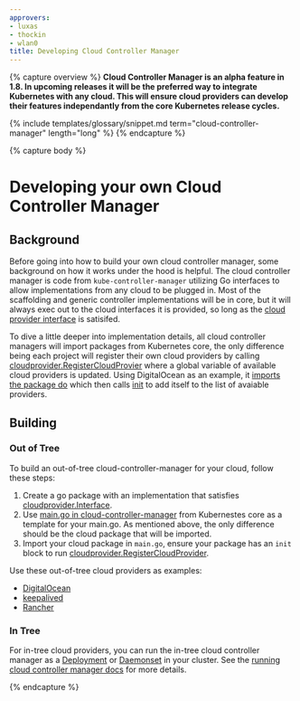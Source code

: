 ```yaml
---
approvers:
- luxas
- thockin
- wlan0
title: Developing Cloud Controller Manager
---
```


{% capture overview %}
**Cloud Controller Manager is an alpha feature in 1.8. In upcoming releases it will
be the preferred way to integrate Kubernetes with any cloud. This will ensure cloud providers
can develop their features independantly from the core Kubernetes release cycles.**

{% include templates/glossary/snippet.md term="cloud-controller-manager" length="long" %}
{% endcapture %}

{% capture body %}

# Developing your own Cloud Controller Manager

## Background

Before going into how to build your own cloud controller manager, some background on how it works under the hood is helpful. The cloud controller manager is code from `kube-controller-manager` utilizing Go interfaces to allow implementations from any cloud to be plugged in. Most of the scaffolding and generic controller implementations will be in core, but it will always exec out to the cloud interfaces it is provided, so long as the [cloud provider interface](https://github.com/kubernetes/kubernetes/blob/master/pkg/cloudprovider/cloud.go#L29-L50) is satisifed.

To dive a little deeper into implementation details, all cloud controller managers will import packages from Kubernetes core, the only difference being each project will register their own cloud providers by calling [cloudprovider.RegisterCloudProvier](https://github.com/kubernetes/kubernetes/blob/master/pkg/cloudprovider/plugins.go#L42-L52) where a global variable of available cloud providers is updated. Using DigitalOcean as an example, it [imports the package do](https://github.com/digitalocean/digitalocean-cloud-controller-manager/blob/master/main.go#L34) which then calls [init](https://github.com/digitalocean/digitalocean-cloud-controller-manager/blob/master/do/cloud.go#L81-L86) to add itself to the list of avaiable providers.

## Building

### Out of Tree

To build an out-of-tree cloud-controller-manager for your cloud, follow these steps:

1. Create a go package with an implementation that satisfies [cloudprovider.Interface](https://git.k8s.io/kubernetes/pkg/cloudprovider/cloud.go).
2. Use [main.go in cloud-controller-manager](https://github.com/kubernetes/kubernetes/blob/master/cmd/cloud-controller-manager/controller-manager.go) from Kubernestes core as a template for your main.go. As mentioned above, the only difference should be the cloud package that will be imported.
3. Import your cloud package in `main.go`, ensure your package has an `init` block to run [cloudprovider.RegisterCloudProvider](https://github.com/kubernetes/kubernetes/blob/master/pkg/cloudprovider/plugins.go#L42-L52).

Use these out-of-tree cloud providers as examples:
* [DigitalOcean](https://github.com/digitalocean/digitalocean-cloud-controller-manager/blob/master/main.go)
* [keepalived](https://github.com/munnerz/keepalived-cloud-provider/blob/master/main.go)
* [Rancher](https://github.com/rancher/rancher-cloud-controller-manager/blob/master/main.go)

### In Tree

For in-tree cloud providers, you can run the in-tree cloud controller manager as a [Deployment](/docs/tasks/administer-cluster/cloud-controller-manager-deployment-example.yaml) or [Daemonset](/docs/tasks/administer-cluster/cloud-controller-manager-daemonset-example.yaml) in your cluster. See the [running cloud controller manager docs](/docs/tasks/administer-cluster/running-cloud-controller.md) for more details.

{% endcapture %}
